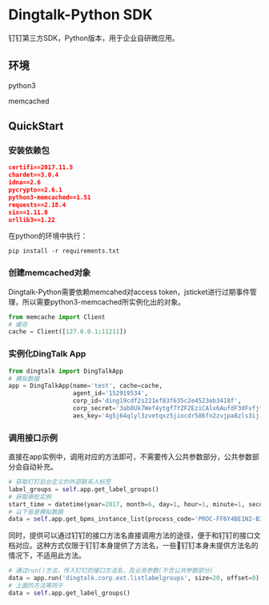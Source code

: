# Dingtalk-Python SDK

钉钉第三方SDK，Python版本，用于企业自研微应用。

## 环境

python3

memcached

## QuickStart

### 安装依赖包

```json
certifi==2017.11.5
chardet==3.0.4
idna==2.6
pycrypto==2.6.1
python3-memcached==1.51
requests==2.18.4
six==1.11.0
urllib3==1.22
```

在python的环境中执行：

```shell
pip install -r requirements.txt
```

### 创建memcached对象

Dingtalk-Python需要依赖memcahed对access token，jsticket进行过期事件管理，所以需要python3-memcached所实例化出的对象。

```python
from memcache import Client
# 缓存
cache = Client([127.0.0.1:11211])
```

### 实例化DingTalk App

```python
from dingtalk import DingTalkApp
# 模拟数据
app = DingTalkApp(name='test', cache=cache,
                  agent_id='152919534',
                  corp_id='ding19cdf2s221ef83f635c2e4523eb3418f',
                  corp_secret='3ab8Uk7Wef4ytgf7YZF2EziCAlx6AufdF3dFvfjtu3532FG3AUgWNEJys',
                  aes_key='4g5j64qlyl3zvetqxz5jiocdr586fn2zvjpa8zls3ij')
```

### 调用接口示例

直接在app实例中，调用对应的方法即可，不需要传入公共参数部分，公共参数部分会自动补充。

```python
# 获取钉钉后台定义的外部联系人标签
label_groups = self.app.get_label_groups()
# 获取审批实例
start_time = datetime(year=2017, month=6, day=1, hour=1, minute=1, second=1, microsecond=1)
# 以下皆是模拟数据
data = self.app.get_bpms_instance_list(process_code='PROC-FF6Y4BE1N2-B3OQZGC9RLR4SY1MTNLQ1-91IFWS3, start_time=start_time)
```

同时，提供可以通过钉钉的接口方法名直接调用方法的途径，便于和钉钉的接口文档对应。这种方式仅限于钉钉本身提供了方法名，一些钉钉本身未提供方法名的情况下，不适用此方法。

```python
# 通过run()方法，传入钉钉的接口方法名，及业务参数(不含公共参数部分)
data = app.run('dingtalk.corp.ext.listlabelgroups', size=20, offset=0)
# 上面的方法等同于
data = self.app.get_label_groups()
```


